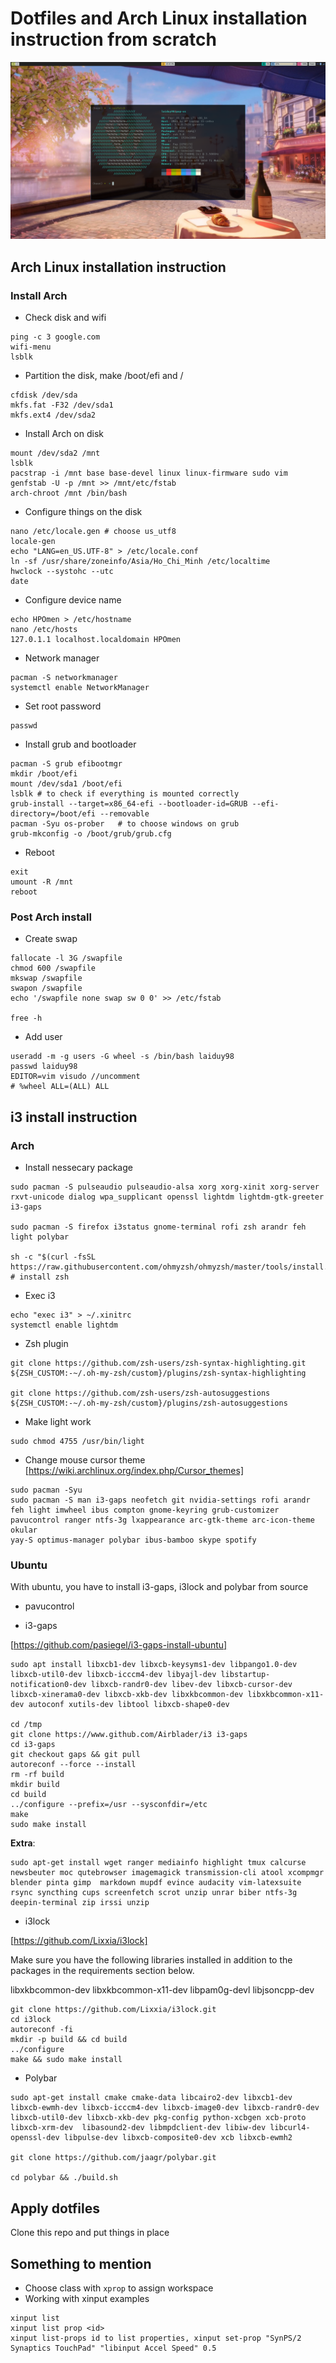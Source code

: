 # Dotfiles and Arch Linux installation instruction from scratch

![Screenshot](/docs/screenshot.png)

## Arch Linux installation instruction

### Install Arch
* Check disk and wifi
```
ping -c 3 google.com
wifi-menu
lsblk
```
* Partition the disk, make /boot/efi and /
```
cfdisk /dev/sda
mkfs.fat -F32 /dev/sda1
mkfs.ext4 /dev/sda2
```
* Install Arch on disk
```
mount /dev/sda2 /mnt
lsblk
pacstrap -i /mnt base base-devel linux linux-firmware sudo vim
genfstab -U -p /mnt >> /mnt/etc/fstab
arch-chroot /mnt /bin/bash
```
* Configure things on the disk
```
nano /etc/locale.gen # choose us_utf8
locale-gen
echo "LANG=en_US.UTF-8" > /etc/locale.conf
ln -sf /usr/share/zoneinfo/Asia/Ho_Chi_Minh /etc/localtime
hwclock --systohc --utc
date
```
* Configure device name 
```
echo HPOmen > /etc/hostname
nano /etc/hosts
127.0.1.1 localhost.localdomain HPOmen
```

* Network manager
```
pacman -S networkmanager
systemctl enable NetworkManager
```

* Set root password
```
passwd
```

* Install grub and bootloader
```
pacman -S grub efibootmgr
mkdir /boot/efi
mount /dev/sda1 /boot/efi
lsblk # to check if everything is mounted correctly
grub-install --target=x86_64-efi --bootloader-id=GRUB --efi-directory=/boot/efi --removable
pacman -Syu os-prober   # to choose windows on grub
grub-mkconfig -o /boot/grub/grub.cfg
```

* Reboot
```
exit
umount -R /mnt
reboot
```

### Post Arch install
* Create swap
```
fallocate -l 3G /swapfile
chmod 600 /swapfile
mkswap /swapfile
swapon /swapfile
echo '/swapfile none swap sw 0 0' >> /etc/fstab

free -h
```

* Add user
```
useradd -m -g users -G wheel -s /bin/bash laiduy98
passwd laiduy98
EDITOR=vim visudo //uncomment
# %wheel ALL=(ALL) ALL
```

## i3 install instruction

### Arch
* Install nessecary package
```
sudo pacman -S pulseaudio pulseaudio-alsa xorg xorg-xinit xorg-server rxvt-unicode dialog wpa_supplicant openssl lightdm lightdm-gtk-greeter i3-gaps

sudo pacman -S firefox i3status gnome-terminal rofi zsh arandr feh light polybar

sh -c "$(curl -fsSL https://raw.githubusercontent.com/ohmyzsh/ohmyzsh/master/tools/install.sh)" # install zsh
```
* Exec i3
```
echo "exec i3" > ~/.xinitrc
systemctl enable lightdm
```
* Zsh plugin
```
git clone https://github.com/zsh-users/zsh-syntax-highlighting.git ${ZSH_CUSTOM:-~/.oh-my-zsh/custom}/plugins/zsh-syntax-highlighting

git clone https://github.com/zsh-users/zsh-autosuggestions ${ZSH_CUSTOM:-~/.oh-my-zsh/custom}/plugins/zsh-autosuggestions
```
* Make light work
```
sudo chmod 4755 /usr/bin/light
```
* Change mouse cursor theme
[https://wiki.archlinux.org/index.php/Cursor_themes]

```
sudo pacman -Syu
sudo pacman -S man i3-gaps neofetch git nvidia-settings rofi arandr feh light imwheel ibus compton gnome-keyring grub-customizer pavucontrol ranger ntfs-3g lxappearance arc-gtk-theme arc-icon-theme okular
yay-S optimus-manager polybar ibus-bamboo skype spotify
```

### Ubuntu
With ubuntu, you have to install i3-gaps, i3lock and polybar from source

* pavucontrol

* i3-gaps

[https://github.com/pasiegel/i3-gaps-install-ubuntu]
```
sudo apt install libxcb1-dev libxcb-keysyms1-dev libpango1.0-dev libxcb-util0-dev libxcb-icccm4-dev libyajl-dev libstartup-notification0-dev libxcb-randr0-dev libev-dev libxcb-cursor-dev libxcb-xinerama0-dev libxcb-xkb-dev libxkbcommon-dev libxkbcommon-x11-dev autoconf xutils-dev libtool libxcb-shape0-dev

cd /tmp
git clone https://www.github.com/Airblader/i3 i3-gaps
cd i3-gaps
git checkout gaps && git pull
autoreconf --force --install
rm -rf build
mkdir build
cd build
../configure --prefix=/usr --sysconfdir=/etc
make
sudo make install
```
**Extra**: 
```
sudo apt-get install wget ranger mediainfo highlight tmux calcurse  newsbeuter moc qutebrowser imagemagick transmission-cli atool xcompmgr blender pinta gimp  markdown mupdf evince audacity vim-latexsuite rsync syncthing cups screenfetch scrot unzip unrar biber ntfs-3g deepin-terminal zip irssi unzip
```
* i3lock

[https://github.com/Lixxia/i3lock]

Make sure you have the following libraries installed in addition to the packages in the requirements section below.

libxkbcommon-dev libxkbcommon-x11-dev libpam0g-devl  libjsoncpp-dev
```
git clone https://github.com/Lixxia/i3lock.git
cd i3lock
autoreconf -fi
mkdir -p build && cd build
../configure
make && sudo make install
```
* Polybar
```
sudo apt-get install cmake cmake-data libcairo2-dev libxcb1-dev libxcb-ewmh-dev libxcb-icccm4-dev libxcb-image0-dev libxcb-randr0-dev libxcb-util0-dev libxcb-xkb-dev pkg-config python-xcbgen xcb-proto libxcb-xrm-dev  libasound2-dev libmpdclient-dev libiw-dev libcurl4-openssl-dev libpulse-dev libxcb-composite0-dev xcb libxcb-ewmh2

git clone https://github.com/jaagr/polybar.git

cd polybar && ./build.sh
```
## Apply dotfiles
Clone this repo and put things in place

## Something to mention

* Choose class with ```xprop``` to assign workspace
* Working with xinput examples
```
xinput list
xinput list prop <id>
xinput list-props id to list properties, xinput set-prop "SynPS/2 Synaptics TouchPad" "libinput Accel Speed" 0.5
```
